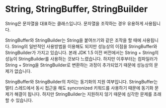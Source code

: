 # String, StringBuffer, StringBuilder

String은 문자열을 대표하는 클래스입니다. 문자열을 조작하는 경우 유용하게 사용됩니다.

StringBuffer와 StringBuilder는 String을 붙여쓰기와 같은 조작을 할 때에 사용됩니다. String의 일반적인 사용방법을 이용해도 되지만 성능상의 이점을 StringBuffer와 StringBuilder가 가지고 있습니다. 본래 JDK 1.5 이전 버전에서는 String + String의 성능이 StringBuilder를 사용하는 것보다 느렸습니다. 하지만 이후부터는 컴파일러가 String + String을 StringBuilder로 변환하는 과정이 추가되었기 때문에 성능상의 문제가 없습니다.

StringBuffer와 StringBuilder의 차이는 동기화의 지원 여부입니다. StringBuffer는 멀티 스레드에서 동시 접근을 해도 syncronized 키워드를 사용하기 때문에 동기화 문제가 해결이 됩니다. 하지만 StringBuilder는 지원하지 않기 때문에 심각한 문제를 초래할 수 있습니다.